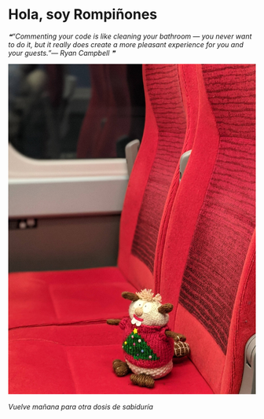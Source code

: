 # Hola, soy Rompiñones

<!--STARTS_HERE_QUOTE_README-->
<i>❝“Commenting your code is like cleaning your bathroom — you never want to do it, but it really does create a more pleasant experience for you and your guests.”— Ryan Campbell  ❞</i>
<!--ENDS_HERE_QUOTE_README-->

<!--START_SECTION:update_image-->
![alt text](https://raw.githubusercontent.com/focaalvarez/rompinones/main/.github/images/00100lrPORTRAIT_00100_BURST20211231105746456_COVER.jpg?raw=true)
<!--END_SECTION:update_image-->

*Vuelve mañana para otra dosis de sabiduría*

